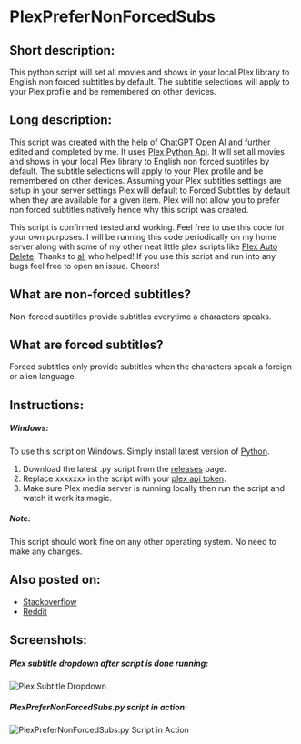 # PlexPreferNonForcedSubs


## Short description:
This python script will set all movies and shows in your local Plex library to English non forced subtitles by default. The subtitle selections will apply to your Plex profile and be remembered on other devices.

## Long description:
This script was created with the help of [ChatGPT Open AI](https://chat.openai.com/chat) and further edited and completed by me. It uses [Plex Python Api](https://python-plexapi.readthedocs.io/en/latest/). It will set all movies and shows in your local Plex library to English non forced subtitles by default. The subtitle selections will apply to your Plex profile and be remembered on other devices. Assuming your Plex subtitles settings are setup in your server settings Plex will default to Forced Subtitles by default when they are available for a given item. Plex will not allow you to prefer non forced subtitles natively hence why this script was created.

This script is confirmed tested and working. Feel free to use this code for your own purposes. I will be running this code periodically on my home server along with some of my other neat little plex scripts like [Plex Auto Delete](https://github.com/Casvt/Plex-scripts/blob/main/changing_settings/plex_auto_delete.py). Thanks to [all](https://stackoverflow.com/questions/75027919/python-script-to-set-all-subtitles-for-movies-shows-in-plex-to-english-non-for) who helped! If you use this script and run into any bugs feel free to open an issue. Cheers!

## What are non-forced subtitles?
Non-forced subtitles provide subtitles everytime a characters speaks.

## What are forced subtitles?
Forced subtitles only provide subtitles when the characters speak a foreign or alien language.


## Instructions:
##### Windows:
To use this script on Windows. Simply install latest version of [Python](https://www.python.org/downloads/). 
1. Download the latest .py script from the [releases](https://github.com/RileyXX/PlexDefaultSubtitleChanger/releases) page. 
2. Replace xxxxxxx in the script with your [plex api token](https://www.plexopedia.com/plex-media-server/general/plex-token/).
3. Make sure Plex media server is running locally then run the script and watch it work its magic.

##### Note:
This script should work fine on any other operating system. No need to make any changes.

## Also posted on:
* [Stackoverflow](https://stackoverflow.com/q/75027919/9196825)
* [Reddit](https://www.reddit.com/r/PleX/comments/105gdh7/python_code_to_set_all_movies_and_shows_in_plex/)

## Screenshots:
##### Plex subtitle dropdown after script is done running:
![Plex Subtitle Dropdown](https://i.imgur.com/BNOlwtL.png)
##### PlexPreferNonForcedSubs.py script in action:
![PlexPreferNonForcedSubs.py Script in Action](https://i.imgur.com/2l6DuU6.png)
